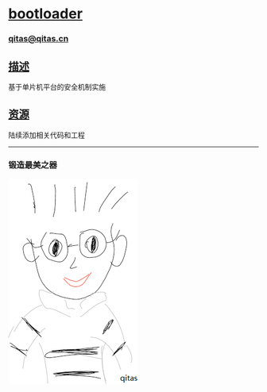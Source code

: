 # [bootloader](https://github.com/qitas/bootloader) 

### qitas@qitas.cn

## [描述](https://github.com/qitas/bootloader/wiki) 

基于单片机平台的安全机制实施

## [资源](https://github.com/qitas/bootloader/wiki) 

陆续添加相关代码和工程

---

### 锻造最美之器

[![sites](qitas/qitas.png)](http://www.qitas.cn)



